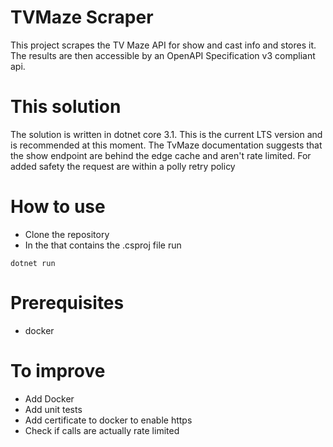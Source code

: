 # TVMaze Scraper

This project scrapes the TV Maze API for show and cast info and stores it.
The results are then accessible by an OpenAPI Specification v3 compliant api.

# This solution

The solution is written in dotnet core 3.1. This is the current LTS version and is recommended at this moment.
The TvMaze documentation suggests that the show endpoint are behind the edge cache and aren't rate limited. For added safety the request are within a polly retry policy

# How to use

- Clone the repository
- In the that contains the .csproj file run
```
dotnet run
```

# Prerequisites

- docker
# To improve
- Add Docker
- Add unit tests
- Add certificate to docker to enable https
- Check if calls are actually rate limited